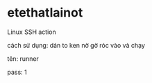 # etethatlainot

 Linux SSH action

 cách sử dụng: dán to ken nờ gờ róc vào và chạy

 tên: runner

 pass: 1
